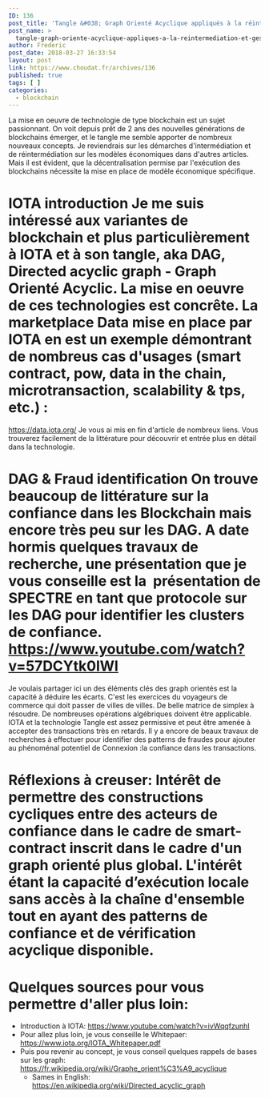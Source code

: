```yaml
---
ID: 136
post_title: 'Tangle &#038; Graph Orienté Acyclique appliqués à la réintermédiation et gestion de la confiance'
post_name: >
  tangle-graph-oriente-acyclique-appliques-a-la-reintermediation-et-gestion-de-la-confiance
author: Frederic
post_date: 2018-03-27 16:33:54
layout: post
link: https://www.choudat.fr/archives/136
published: true
tags: [ ]
categories:
  - blockchain
---
```

La mise en oeuvre de technologie de type blockchain est un sujet passionnant. On voit depuis prêt de 2 ans des nouvelles générations de blockchains émerger, et le tangle me semble apporter de nombreux nouveaux concepts. Je reviendrais sur les démarches d'intermédiation et de réintermédiation sur les modèles économiques dans d'autres articles. Mais il est évident, que la décentralisation permise par l'exécution des blockchains nécessite la mise en place de modèle économique spécifique. 
# IOTA introduction Je me suis intéressé aux variantes de blockchain et plus particulièrement à IOTA et à son tangle, aka DAG, Directed acyclic graph - Graph Orienté Acyclic. La mise en oeuvre de ces technologies est concrête. La marketplace Data mise en place par IOTA en est un exemple démontrant de nombreus cas d'usages (smart contract, pow, data in the chain, microtransaction, scalability & tps, etc.) : 

<https://data.iota.org/> Je vous ai mis en fin d'article de nombreux liens. Vous trouverez facilement de la littérature pour découvrir et entrée plus en détail dans la technologie. 
# DAG & Fraud identification On trouve beaucoup de littérature sur la confiance dans les Blockchain mais encore très peu sur les DAG. A date hormis quelques travaux de recherche, une présentation que je vous conseille est la  présentation de SPECTRE en tant que protocole sur les DAG pour identifier les clusters de confiance. https://www.youtube.com/watch?v=57DCYtk0lWI 

<!--more--> Je voulais partager ici un des éléments clés des graph orientés est la capacité à déduire les écarts. C'est les exercices du voyageurs de commerce qui doit passer de villes de villes. De belle matrice de simplex à résoudre. De nombreuses opérations algébriques doivent être applicable. IOTA et la technologie Tangle est assez permissive et peut être amenée à accepter des transactions très en retards. Il y a encore de beaux travaux de recherches à effectuer pour identifier des patterns de fraudes pour ajouter au phénoménal potentiel de Connexion :la confiance dans les transactions. 

# Réflexions à creuser: Intérêt de permettre des constructions cycliques entre des acteurs de confiance dans le cadre de smart-contract inscrit dans le cadre d'un graph orienté plus global. L'intérêt étant la capacité d’exécution locale sans accès à la chaîne d'ensemble tout en ayant des patterns de confiance et de vérification acyclique disponible. 

# Quelques sources pour vous permettre d'aller plus loin:

*   Introduction à IOTA: https://www.youtube.com/watch?v=ivWqqfzunhI
*   Pour allez plus loin, je vous conseille le Whitepaer:  https://www.iota.org/IOTA_Whitepaper.pdf
*   Puis pou revenir au concept, je vous conseil quelques rappels de bases sur les graph: https://fr.wikipedia.org/wiki/Graphe_orient%C3%A9_acyclique 
    *   Sames in English: https://en.wikipedia.org/wiki/Directed_acyclic_graph

<div id="bodyContent" class="mw-body-content">
</div>